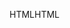 <span data-ttu-id="83ee0-101">HTML</span><span class="sxs-lookup"><span data-stu-id="83ee0-101">HTML</span></span>